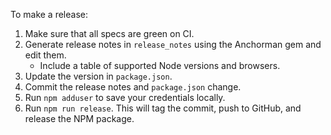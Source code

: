 To make a release:

1. Make sure that all specs are green on CI.
2. Generate release notes in `release_notes` using the Anchorman gem and edit
them.
    * Include a table of supported Node versions and browsers.
3. Update the version in `package.json`.
4. Commit the release notes and `package.json` change.
5. Run `npm adduser` to save your credentials locally.
6. Run `npm run release`. This will tag the commit, push to GitHub, and release
    the NPM package.
